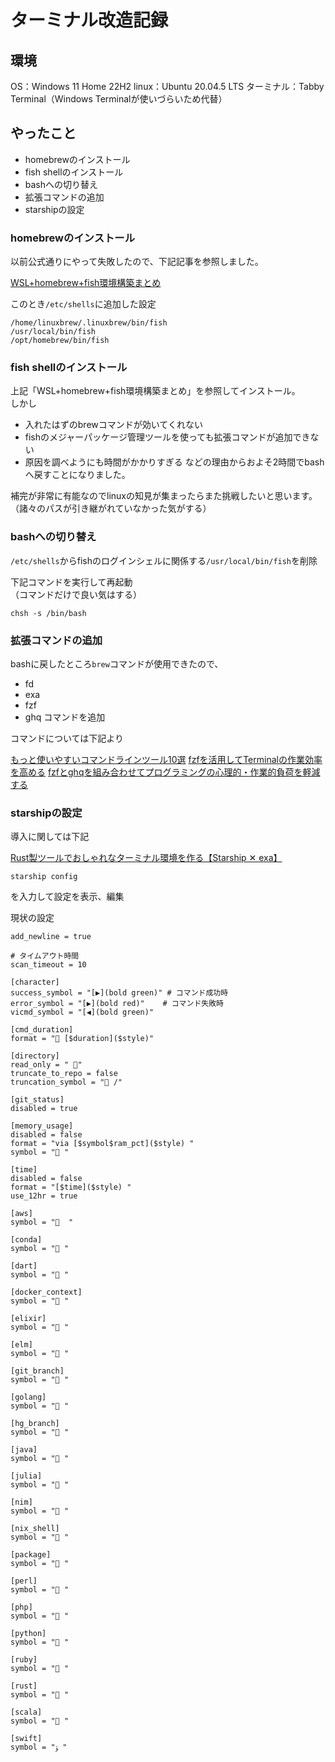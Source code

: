 # ターミナル改造記録

## 環境

OS：Windows 11 Home 22H2
linux：Ubuntu 20.04.5 LTS
ターミナル：Tabby Terminal（Windows Terminalが使いづらいため代替）

## やったこと

- homebrewのインストール
- fish shellのインストール
- bashへの切り替え
- 拡張コマンドの追加
- starshipの設定

### homebrewのインストール

以前公式通りにやって失敗したので、下記記事を参照しました。

[WSL+homebrew+fish環境構築まとめ](https://qiita.com/m0710fa/items/fb231eadef55d69b4450)

このとき`/etc/shells`に追加した設定

```
/home/linuxbrew/.linuxbrew/bin/fish
/usr/local/bin/fish
/opt/homebrew/bin/fish
```

### fish shellのインストール

上記「WSL+homebrew+fish環境構築まとめ」を参照してインストール。  
しかし  
- 入れたはずのbrewコマンドが効いてくれない
- fishのメジャーパッケージ管理ツールを使っても拡張コマンドが追加できない
- 原因を調べようにも時間がかかりすぎる
などの理由からおよそ2時間でbashへ戻すことになりました。

補完が非常に有能なのでlinuxの知見が集まったらまた挑戦したいと思います。  
（諸々のパスが引き継がれていなかった気がする）

### bashへの切り替え

`/etc/shells`からfishのログインシェルに関係する`/usr/local/bin/fish`を削除

下記コマンドを実行して再起動  
（コマンドだけで良い気はする）

```
chsh -s /bin/bash
```

### 拡張コマンドの追加

bashに戻したところ`brew`コマンドが使用できたので、
- fd
- exa
- fzf
- ghq
コマンドを追加

コマンドについては下記より

[もっと使いやすいコマンドラインツール10選](https://zenn.dev/the_exile/articles/5176b7a5c29bce#4.-fd%EF%BC%88find%EF%BC%89)
[fzfを活用してTerminalの作業効率を高める](https://qiita.com/kamykn/items/aa9920f07487559c0c7e)
[fzfとghqを組み合わせてプログラミングの心理的・作業的負荷を軽減する](https://zenn.dev/isana/articles/20210628fzfghq)

### starshipの設定

導入に関しては下記

[Rust製ツールでおしゃれなターミナル環境を作る【Starship ✕ exa】](https://zenn.dev/ryuu/articles/customize-your-terminal)

```
starship config
```
を入力して設定を表示、編集

現状の設定
```
add_newline = true

# タイムアウト時間
scan_timeout = 10

[character]
success_symbol = "[▶](bold green)" # コマンド成功時
error_symbol = "[▶](bold red)"    # コマンド失敗時
vicmd_symbol = "[◀](bold green)"

[cmd_duration]
format = " [$duration]($style)"

[directory]
read_only = " "
truncate_to_repo = false
truncation_symbol = " /"

[git_status]
disabled = true

[memory_usage]
disabled = false
format = "via [$symbol$ram_pct]($style) "
symbol = " "

[time]
disabled = false
format = "[$time]($style) "
use_12hr = true

[aws]
symbol = "  "

[conda]
symbol = " "

[dart]
symbol = " "

[docker_context]
symbol = " "

[elixir]
symbol = " "

[elm]
symbol = " "

[git_branch]
symbol = " "

[golang]
symbol = " "

[hg_branch]
symbol = " "

[java]
symbol = " "

[julia]
symbol = " "

[nim]
symbol = " "

[nix_shell]
symbol = " "

[package]
symbol = " "

[perl]
symbol = " "

[php]
symbol = " "

[python]
symbol = " "

[ruby]
symbol = " "

[rust]
symbol = " "

[scala]
symbol = " "

[swift]
symbol = "ﯣ "
```


